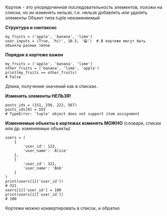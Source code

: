 Кортеж - это упорядоченная последовательность элементов, похожи на списки, но их изменять нельзя, т.е. нельзя добавлять или удалять элементы
Объект типа tuple неизменяемый

**Структура и синтаксис**
```
my_fruits = ('apple', 'banana', 'lime')
user_inputs = (True, 'hi!', 10.5, '😁')  # В кортеже могут быть объекты разных типов
```

**Порядок в кортеже важен**
```
my_fruits = ('apple', 'banana', 'lime')
other_fruits = ('banana', 'lime', 'apple')
print(my_fruits == other_fruits)
# False
```

Длина, получение значений как в списках.

**Изменять элементы НЕЛЬЗЯ!**
```
posts_ids = (151, 256, 222, 567)
posts_ids[0] = 555
# TypeError: 'tuple' object does not support item assignment
```

**Изменяемые объекты в кортежах изменять МОЖНО** (словари, списки или др. изменяемые объекты)
```
users = (
	{
		'user_id': 123,
		'user_name': 'Alice'
	},
	{
		'user_id': 321,
		'user_name': 'Bob'
	}
)
print(users[1]['user_id'])
# 321
users[1]['user_id'] = 100
print(users[1]['user_id'])
# 100
```

Кортежи можно конвертировать в список, и обратно